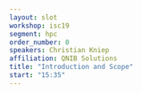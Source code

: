 ```yaml
---
layout: slot
workshop: isc19
segment: hpc
order_number: 0
speakers: Christian Kniep
affiliation: QNIB Solutions
title: "Introduction and Scope"
start: "15:35"
---
```

